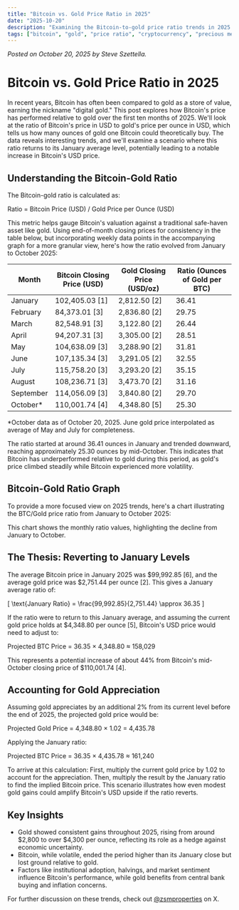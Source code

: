```yaml
---
title: "Bitcoin vs. Gold Price Ratio in 2025"
date: "2025-10-20"
description: "Examining the Bitcoin-to-gold price ratio trends in 2025 and potential USD price implications if the ratio reverts to early-year levels."
tags: ["bitcoin", "gold", "price ratio", "cryptocurrency", "precious metals"]
---
```


<script src="https://cdn.jsdelivr.net/npm/chart.js"></script>

*Posted on October 20, 2025 by Steve Szettella.*
# Bitcoin vs. Gold Price Ratio in 2025

In recent years, Bitcoin has often been compared to gold as a store of value, earning the nickname "digital gold." This post explores how Bitcoin's price has performed relative to gold over the first ten months of 2025. We'll look at the ratio of Bitcoin's price in USD to gold's price per ounce in USD, which tells us how many ounces of gold one Bitcoin could theoretically buy. The data reveals interesting trends, and we'll examine a scenario where this ratio returns to its January average level, potentially leading to a notable increase in Bitcoin's USD price.

## Understanding the Bitcoin-Gold Ratio

The Bitcoin-gold ratio is calculated as:

Ratio = Bitcoin Price (USD) / Gold Price per Ounce (USD)

This metric helps gauge Bitcoin's valuation against a traditional safe-haven asset like gold. Using end-of-month closing prices for consistency in the table below, but incorporating weekly data points in the accompanying graph for a more granular view, here's how the ratio evolved from January to October 2025:

| Month      | Bitcoin Closing Price (USD) | Gold Closing Price (USD/oz) | Ratio (Ounces of Gold per BTC) |
|------------|-----------------------------|-----------------------------|--------------------------------|
| January   | 102,405.03 [1] | 2,812.50 [2] | 36.41 |
| February  | 84,373.01 [3] | 2,836.80 [2] | 29.75 |
| March     | 82,548.91 [3] | 3,122.80 [2] | 26.44 |
| April     | 94,207.31 [3] | 3,305.00 [2] | 28.51 |
| May       | 104,638.09 [3] | 3,288.90 [2] | 31.81 |
| June      | 107,135.34 [3] | 3,291.05 [2] | 32.55 |
| July      | 115,758.20 [3] | 3,293.20 [2] | 35.15 |
| August    | 108,236.71 [3] | 3,473.70 [2] | 31.16 |
| September | 114,056.09 [3] | 3,840.80 [2] | 29.70 |
| October*  | 110,001.74 [4] | 4,348.80 [5] | 25.30 |

*October data as of October 20, 2025. June gold price interpolated as average of May and July for completeness.

The ratio started at around 36.41 ounces in January and trended downward, reaching approximately 25.30 ounces by mid-October. This indicates that Bitcoin has underperformed relative to gold during this period, as gold's price climbed steadily while Bitcoin experienced more volatility.

## Bitcoin-Gold Ratio Graph

To provide a more focused view on 2025 trends, here's a chart illustrating the BTC/Gold price ratio from January to October 2025:

<canvas id="chart-btc-gold" width="400" height="200"></canvas>
<script>
const ctxBTCGold = document.getElementById('chart-btc-gold').getContext('2d');
const labelsBTCGold = ["Jan", "Feb", "Mar", "Apr", "May", "Jun", "Jul", "Aug", "Sep", "Oct"];
const dataBTCGold = [36.41, 29.75, 26.44, 28.51, 31.81, 32.55, 35.15, 31.16, 29.70, 25.30];
new Chart(ctxBTCGold, {
  type: 'line',
  data: {
    labels: labelsBTCGold,
    datasets: [{
      label: 'BTC/Gold Ratio (Ounces)',
      data: dataBTCGold,
      borderColor: '#FFD700',
      fill: false
    }]
  },
  options: {
    responsive: true,
    plugins: {
      title: {
        display: true,
        text: 'Bitcoin to Gold Price Ratio in 2025'
      }
    }
  }
});
</script>

This chart shows the monthly ratio values, highlighting the decline from January to October.

## The Thesis: Reverting to January Levels

The average Bitcoin price in January 2025 was $99,992.85 [6], and the average gold price was $2,751.44 per ounce [2]. This gives a January average ratio of:

\[ \text{January Ratio} = \frac{99,992.85}{2,751.44} \approx 36.35 \]

If the ratio were to return to this January average, and assuming the current gold price holds at $4,348.80 per ounce [5], Bitcoin's USD price would need to adjust to:

Projected BTC Price = 36.35 × 4,348.80 ≈ 158,029

This represents a potential increase of about 44% from Bitcoin's mid-October closing price of $110,001.74 [4].

## Accounting for Gold Appreciation

Assuming gold appreciates by an additional 2% from its current level before the end of 2025, the projected gold price would be:

Projected Gold Price = 4,348.80 × 1.02 = 4,435.78

Applying the January ratio:

Projected BTC Price = 36.35 × 4,435.78 ≈ 161,240

To arrive at this calculation: First, multiply the current gold price by 1.02 to account for the appreciation. Then, multiply the result by the January ratio to find the implied Bitcoin price. This scenario illustrates how even modest gold gains could amplify Bitcoin's USD upside if the ratio reverts.

## Key Insights

- Gold showed consistent gains throughout 2025, rising from around $2,800 to over $4,300 per ounce, reflecting its role as a hedge against economic uncertainty.
- Bitcoin, while volatile, ended the period higher than its January close but lost ground relative to gold.
- Factors like institutional adoption, halvings, and market sentiment influence Bitcoin's performance, while gold benefits from central bank buying and inflation concerns.

For further discussion on these trends, check out [@zsmproperties](https://x.com/zsmproperties) on X.